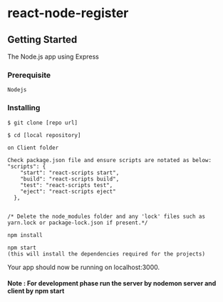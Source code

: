 # react-node-register

## Getting Started

The  Node.js app using Express 


### Prerequisite
```
Nodejs 
```
### Installing

```
$ git clone [repo url]

$ cd [local repository]

on Client folder

Check package.json file and ensure scripts are notated as below:
"scripts": {
    "start": "react-scripts start",
    "build": "react-scripts build",
    "test": "react-scripts test",
    "eject": "react-scripts eject"
  },


/* Delete the node_modules folder and any 'lock' files such as 
yarn.lock or package-lock.json if present.*/

npm install

npm start
(this will install the dependencies required for the projects)
```

Your app should now be running on localhost:3000.

#### Note : For development phase run the server by nodemon server  and client by npm start 


